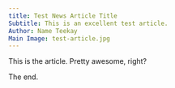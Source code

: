 ```yaml
---
title: Test News Article Title
Subtitle: This is an excellent test article.
Author: Name Teekay
Main Image: test-article.jpg
---
```


This is the article. Pretty awesome, right?

The end.
